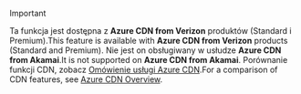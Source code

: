 > [!IMPORTANT]
> <span data-ttu-id="ebca7-101">Ta funkcja jest dostępna z **Azure CDN from Verizon** produktów (Standard i Premium).</span><span class="sxs-lookup"><span data-stu-id="ebca7-101">This feature is available with **Azure CDN from Verizon** products (Standard and Premium).</span></span> <span data-ttu-id="ebca7-102">Nie jest on obsługiwany w usłudze **Azure CDN from Akamai**.</span><span class="sxs-lookup"><span data-stu-id="ebca7-102">It is not supported on **Azure CDN from Akamai**.</span></span>  <span data-ttu-id="ebca7-103">Porównanie funkcji CDN, zobacz [Omówienie usługi Azure CDN](../articles/cdn/cdn-overview.md#azure-cdn-features).</span><span class="sxs-lookup"><span data-stu-id="ebca7-103">For a comparison of CDN features, see [Azure CDN Overview](../articles/cdn/cdn-overview.md#azure-cdn-features).</span></span>

